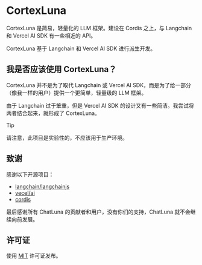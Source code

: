 # CortexLuna

CortexLuna 是简易，轻量化的 LLM 框架。建设在 Cordis 之上，与 Langchain 和 Vercel AI SDK 有一些相近的 API。

CortexLuna 基于 Langchain 和 Vercel AI SDK 进行派生开发。

## 我是否应该使用 CortexLuna？

CortexLuna 并不是为了取代 Langchain 或 Vercel AI SDK，而是为了给一部分（像我一样的用户）提供一个更简单，轻量级的 LLM 框架。

由于 Langchain 过于笨重，但是 Vercel AI SDK 的设计又有一些简洁。我尝试将两者结合起来，就形成了 CortexLuna。

> [!TIP]
> 请注意，此项目是实验性的，不应该用于生产环境。

## 致谢

感谢以下开源项目：

* [langchain/langchainjs](https://github.com/langchain-ai/langchainjs)
* [vecel/ai](https://github.com/vercel)
* [cordis](https://github.com/cordiverse/cordis)

最后感谢所有 ChatLuna 的贡献者和用户，没有你们的支持，ChatLuna 就不会继续向前发展。

## 许可证

使用 [MIT](./LICENSE) 许可证发布。
